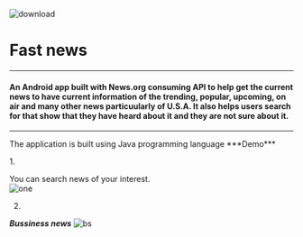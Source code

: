 ![download](https://user-images.githubusercontent.com/108327890/199038622-f5608b4c-0152-49f3-b4cc-4f2644d3e84a.jpeg)
<h1>Fast news</h1>
<hr>
<h4> An Android app built with News.org consuming  API to help get the current news to have current information of the trending, popular, upcoming, on air and many other news particuularly of U.S.A.  It also helps users search for that show that they have heard about it and they are not sure about it.</h4>
<hr
<p>The application is built using Java programming language
***Demo***
      
1.<p> You can search news of your interest.
<br/>
![one](https://user-images.githubusercontent.com/108327890/199040559-eafdc20d-bed6-415b-9241-ce408e3de74c.jpg)
<br/>
      
2. <br/>
***Bussiness news***
      ![bs](https://user-images.githubusercontent.com/108327890/199043350-6a6345a8-8590-488e-9073-0ce0a6b41362.jpg)
